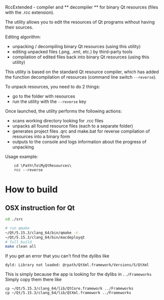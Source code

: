 
RccExtended - compiler and ** decompiler ** for binary Qt resources (files with the .rcc extension).

The utility allows you to edit the resources of Qt programs without having their sources.

Editing algorithm:
  
  - unpacking / decompiling binary Qt resources (using this utility)
  - editing unpacked files (.png, .xml, etc.) by third-party tools
  - compilation of edited files back into binary Qt resources (using this utility)

This utility is based on the standard Qt resource compiler, which has added the function 
decompilation of resources (command line switch `--reverse`).

To unpack resources, you need to do 2 things:

  - go to the folder with resources
  - run the utility with the `--reverse` key
  
Once launched, the utility performs the following actions:
  
  - scans working directory looking for .rcc files
  - unpacks all found resource files (each to a separate folder)
  - generates project files .qrc and make.bat for reverse compilation of resources into a binary form
  - outputs to the console and logs information about the progress of unpacking 

Usage example:
```
    cd \Path\To\MyQtResources\
    rcc --reverse
```

# How to build
## OSX instruction for Qt

```bash
cd ./src

# run qmake
~/Qt/5.15.3/clang_64/bin/qmake -r 
~/Qt/5.15.3/clang_64/bin/macdeployqt
# full build
make clean all
```

If you get an error that you can't find the dylibs like 
```
dyld: Library not loaded: @rpath/QtXml.framework/Versions/5/QtXml
```

This is simply because the app is looking for the dylibs in `../Frameworks`
Simply copy them there like
```
cp ~/Qt/5.15.3/clang_64/lib/QtCore.framework ../Frameworks
cp ~/Qt/5.15.3/clang_64/lib/QtXml.framework ../Frameworks
```
